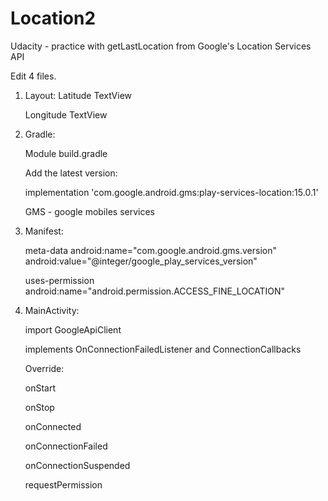 # Location2
Udacity - practice with getLastLocation from Google's Location Services API


Edit 4 files.


1. Layout:
    Latitude TextView

    Longitude TextView



2. Gradle:

    Module build.gradle

    Add the latest version:

    implementation 'com.google.android.gms:play-services-location:15.0.1'



    GMS - google mobiles services




3. Manifest:

    meta-data android:name="com.google.android.gms.version" android:value="@integer/google_play_services_version"

    uses-permission android:name="android.permission.ACCESS_FINE_LOCATION"



4. MainActivity:

    import GoogleApiClient

    implements OnConnectionFailedListener and ConnectionCallbacks

    Override:

    onStart

    onStop


    onConnected

    onConnectionFailed

    onConnectionSuspended


    requestPermission
